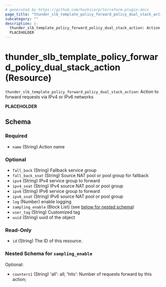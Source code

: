 ```yaml
---
# generated by https://github.com/hashicorp/terraform-plugin-docs
page_title: "thunder_slb_template_policy_forward_policy_dual_stack_action Resource - terraform-provider-thunder"
subcategory: ""
description: |-
  thunder_slb_template_policy_forward_policy_dual_stack_action: Action to forward requests via IPv4 or IPv6 networks
  PLACEHOLDER
---
```


# thunder_slb_template_policy_forward_policy_dual_stack_action (Resource)

`thunder_slb_template_policy_forward_policy_dual_stack_action`: Action to forward requests via IPv4 or IPv6 networks

__PLACEHOLDER__



<!-- schema generated by tfplugindocs -->
## Schema

### Required

- `name` (String) Action name

### Optional

- `fall_back` (String) Fallback service group
- `fall_back_snat` (String) Source NAT pool or pool group for fallback
- `ipv4` (String) IPv4 service group to forward
- `ipv4_snat` (String) IPv4 source NAT pool or pool group
- `ipv6` (String) IPv6 service group to forward
- `ipv6_snat` (String) IPv6 source NAT pool or pool group
- `log` (Number) enable logging
- `sampling_enable` (Block List) (see [below for nested schema](#nestedblock--sampling_enable))
- `user_tag` (String) Customized tag
- `uuid` (String) uuid of the object

### Read-Only

- `id` (String) The ID of this resource.

<a id="nestedblock--sampling_enable"></a>
### Nested Schema for `sampling_enable`

Optional:

- `counters1` (String) 'all': all; 'hits': Number of requests forward by this action;


